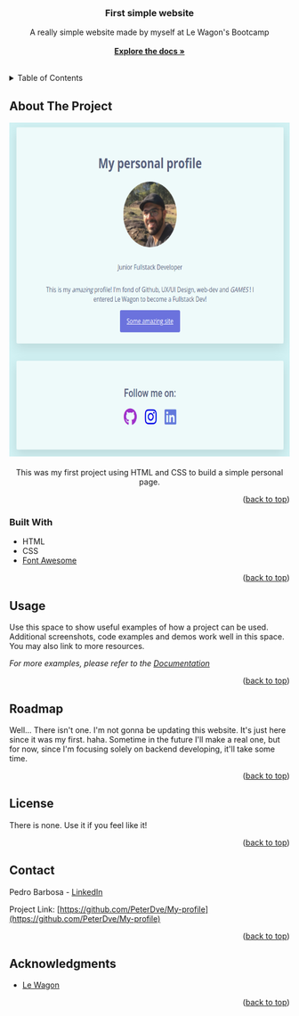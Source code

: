 <div id="top"></div>

<!-- PROJECT LOGO -->
<br />

<h3 align="center">First simple website</h3>

  <p align="center">
    A really simple website made by myself at Le Wagon's Bootcamp
    <br />
    <br />
    <a href="https://github.com/PeterDve/My-profile"><strong>Explore the docs »</strong></a>
    <br />
    <br />
  </p>
</div>

<!-- TABLE OF CONTENTS -->
<details>
  <summary>Table of Contents</summary>
  <ol>
    <li>
      <a href="#about-the-project">About The Project</a>
      <ul>
        <li><a href="#built-with">Built With</a></li>
      </ul>
    </li>
    <li><a href="#usage">Usage</a></li>
    <li><a href="#roadmap">Roadmap</a></li>
    <li><a href="#contact">Contact</a></li>
    <li><a href="#acknowledgments">Acknowledgments</a></li>
  </ol>
</details>

<!-- ABOUT THE PROJECT -->

## About The Project

<div>
  <div align="center">
    <a href="https://github.com/github_username/repo_name">
        <img src="images/web_img.png" alt="Logo" width="680" height="600">
    </a>
</div>

<br />

<div>
  <div align="center">
  This was my first project using HTML and CSS to build a simple personal page.
</div>
  
<p align="right">(<a href="#top">back to top</a>)</p>

### Built With

- HTML
- CSS
- [Font Awesome](https://fontawesome.com)

<p align="right">(<a href="#top">back to top</a>)</p>

<!-- USAGE EXAMPLES -->

## Usage

Use this space to show useful examples of how a project can be used. Additional screenshots, code examples and demos work well in this space. You may also link to more resources.

_For more examples, please refer to the [Documentation](https://example.com)_

<p align="right">(<a href="#top">back to top</a>)</p>

<!-- ROADMAP -->

## Roadmap

Well... There isn't one. I'm not gonna be updating this website. It's just here since it was my first. haha.
Sometime in the future I'll make a real one, but for now, since I'm focusing solely on backend developing, it'll take some time.

<p align="right">(<a href="#top">back to top</a>)</p>

<!-- LICENSE -->

## License

There is none. Use it if you feel like it!

<p align="right">(<a href="#top">back to top</a>)</p>

<!-- CONTACT -->

## Contact

Pedro Barbosa - [LinkedIn](https://www.linkedin.com/in/pvbb250689/?locale=en_US)

Project Link: [https://github.com/PeterDve/My-profile](https://github.com/PeterDve/My-profile)

<p align="right">(<a href="#top">back to top</a>)</p>

<!-- ACKNOWLEDGMENTS -->

## Acknowledgments

- [Le Wagon](https://www.lewagon.com)

<p align="right">(<a href="#top">back to top</a>)</p>
